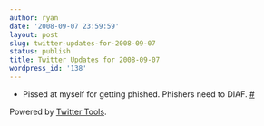 ```yaml
---
author: ryan
date: '2008-09-07 23:59:59'
layout: post
slug: twitter-updates-for-2008-09-07
status: publish
title: Twitter Updates for 2008-09-07
wordpress_id: '138'
---
```


-   Pissed at myself for getting phished. Phishers need to DIAF.
    [\#](http://twitter.com/ryagas/statuses/912542552)

Powered by [Twitter Tools](http://alexking.org/projects/wordpress).
